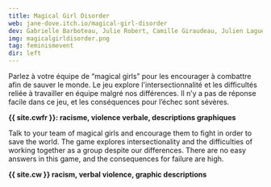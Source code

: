 ```yaml
---
title: Magical Girl Disorder
web: jane-dove.itch.io/magical-girl-disorder
dev: Gabrielle Barboteau, Julie Robert, Camille Giraudeau, Julien Laguerre
img: magicalgirldisorder.png
tag: feminismevent
dir: left
---
```

Parlez à votre équipe de “magical girls” pour les encourager à combattre afin de sauver le monde. Le jeu explore l'intersectionnalité et les difficultés reliée à travailler en équipe malgré nos différences. Il n’y a pas de réponse facile dans ce jeu, et les conséquences pour l’échec sont sévères.

**{{ site.cwfr }}: racisme, violence verbale, descriptions graphiques**

Talk to your team of magical girls and encourage them to fight in order to save the world. The game explores intersectionality and the difficulties of working together as  a group despite our differences. There are no easy answers in this game, and the consequences for failure are high.

**{{ site.cw }} racism, verbal violence, graphic descriptions**
